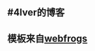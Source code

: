
#4lver的博客
---------------
模板来自[webfrogs](https://github.com/webfrogs/webfrogs.github.io)
---------------
